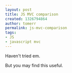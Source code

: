 ```yaml
---
layout: post
title: JS MVC comparison
created: 1326794864
author: tomerr
permalink: js-mvc-comparison
tags:
- JS
- javascript mvc
---
```

<p>Haven't tried em.</p>
<p>But you may find this useful.</p>
<p>&nbsp;</p>
